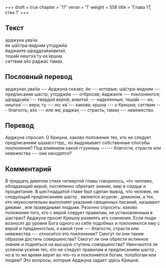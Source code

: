 +++
draft = true
chapter = '17'
verse = '1'
weight = 556
title = 'Глава 17, стих 1'
+++
## Текст

арджуна ува̄ча  
йе ш́а̄стра-видхим утср̣джйа  
йаджанте ш́раддхайа̄нвита̄х̣  
теша̄м̇ ништ̣ха̄ ту ка̄ кр̣шн̣а  
саттвам а̄хо раджас тамах̣

## Пословный перевод

арджунах̣ ува̄ча --- Арджуна сказал; йе --- которые; ш́а̄стра-видхим ---
предписания шастр; утср̣джйа --- отбросив; йаджанте --- поклоняются;
ш́раддхайа̄ --- твердой верой; анвита̄х̣ --- наделенные; теша̄м --- их;
ништ̣ха̄ --- вера; ту --- но; ка̄ --- какова; кр̣шн̣а --- о Кришна; саттвам
--- благость; а̄хо --- или же; раджах̣ --- страсть; тамах̣ --- невежество.

## Перевод

Арджуна спросил: О Кришна, каково положение тех, кто не следует
предписаниям шшаассттрр,, но выдумывает собственные способы поклонения?
Под влиянием какой ггуунныы ------ благости, страсти или невежества ---
они находятся?

## Комментарий

В тридцать девятом стихе четвертой главы говорилось, что человек,
обладающий верой, постепенно обретает знание, мир в сердце и
процветание. В шестнадцатой главе был сделан вывод, что человек, не
следующий предписаниям шастр , является асуром , демоном, а тех, кто
неукоснительно выполняет указания священных писаний, называют девами ,
или праведными людьми. Резонно спросить: каково положение того, кто с
верой следует правилам, не установленным в шастрах? Арджуна просит
Кришну развеять его сомнения. Если люди возносят до уровня Бога одного
из себе подобных и поклоняются ему с верой и преданностью, к какой гуне
--- благости, страсти или невежества --- относится это поклонение?
Смогут ли они таким образом достичь совершенства? Смогут ли они обрести
истинное знание и подняться на высшую ступень совершенства? Увенчаются
ли успехом усилия тех, кто не следует правилам и предписаниям шастр , но
в то же время верит во что-то и поклоняется богам, полубогам или людям?
Это вопросы, которые Арджуна задает здесь Кришне.
